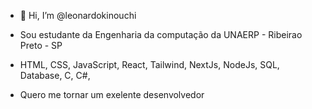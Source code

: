 - 👋 Hi, I’m @leonardokinouchi

- Sou estudante da Engenharia da computação da UNAERP - Ribeirao Preto - SP

- HTML, CSS, JavaScript, React, Tailwind, NextJs, NodeJs, SQL, Database, C, C#, 

- Quero me tornar um exelente desenvolvedor


<!---
leonardokinouchi/leonardokinouchi is a ✨ special ✨ repository because its `README.md` (this file) appears on your GitHub profile.
You can click the Preview link to take a look at your changes.
--->
